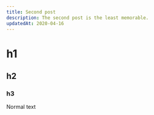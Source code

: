 ```yaml
---
title: Second post
description: The second post is the least memorable.
updatedAt: 2020-04-16
---
```


# h1

## h2

### h3

Normal text
